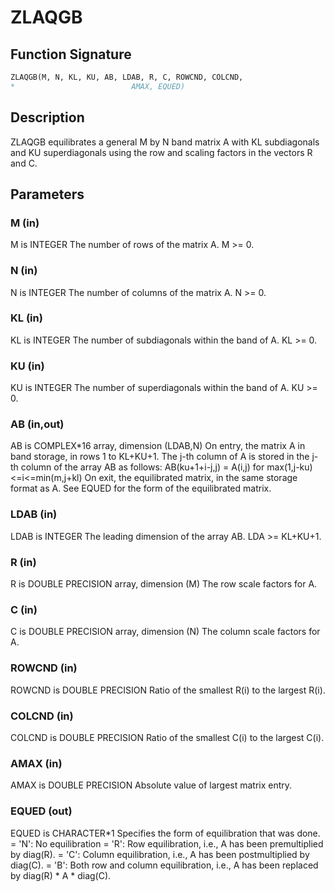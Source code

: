 # ZLAQGB

## Function Signature

```fortran
ZLAQGB(M, N, KL, KU, AB, LDAB, R, C, ROWCND, COLCND,
*                          AMAX, EQUED)
```

## Description


 ZLAQGB equilibrates a general M by N band matrix A with KL
 subdiagonals and KU superdiagonals using the row and scaling factors
 in the vectors R and C.

## Parameters

### M (in)

M is INTEGER The number of rows of the matrix A. M >= 0.

### N (in)

N is INTEGER The number of columns of the matrix A. N >= 0.

### KL (in)

KL is INTEGER The number of subdiagonals within the band of A. KL >= 0.

### KU (in)

KU is INTEGER The number of superdiagonals within the band of A. KU >= 0.

### AB (in,out)

AB is COMPLEX*16 array, dimension (LDAB,N) On entry, the matrix A in band storage, in rows 1 to KL+KU+1. The j-th column of A is stored in the j-th column of the array AB as follows: AB(ku+1+i-j,j) = A(i,j) for max(1,j-ku)<=i<=min(m,j+kl) On exit, the equilibrated matrix, in the same storage format as A. See EQUED for the form of the equilibrated matrix.

### LDAB (in)

LDAB is INTEGER The leading dimension of the array AB. LDA >= KL+KU+1.

### R (in)

R is DOUBLE PRECISION array, dimension (M) The row scale factors for A.

### C (in)

C is DOUBLE PRECISION array, dimension (N) The column scale factors for A.

### ROWCND (in)

ROWCND is DOUBLE PRECISION Ratio of the smallest R(i) to the largest R(i).

### COLCND (in)

COLCND is DOUBLE PRECISION Ratio of the smallest C(i) to the largest C(i).

### AMAX (in)

AMAX is DOUBLE PRECISION Absolute value of largest matrix entry.

### EQUED (out)

EQUED is CHARACTER*1 Specifies the form of equilibration that was done. = 'N': No equilibration = 'R': Row equilibration, i.e., A has been premultiplied by diag(R). = 'C': Column equilibration, i.e., A has been postmultiplied by diag(C). = 'B': Both row and column equilibration, i.e., A has been replaced by diag(R) * A * diag(C).


